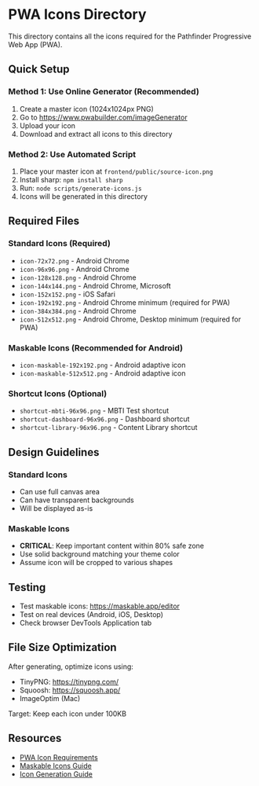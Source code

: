# PWA Icons Directory

This directory contains all the icons required for the Pathfinder Progressive Web App (PWA).

## Quick Setup

### Method 1: Use Online Generator (Recommended)

1. Create a master icon (1024x1024px PNG)
2. Go to https://www.pwabuilder.com/imageGenerator
3. Upload your icon
4. Download and extract all icons to this directory

### Method 2: Use Automated Script

1. Place your master icon at `frontend/public/source-icon.png`
2. Install sharp: `npm install sharp`
3. Run: `node scripts/generate-icons.js`
4. Icons will be generated in this directory

## Required Files

### Standard Icons (Required)
- `icon-72x72.png` - Android Chrome
- `icon-96x96.png` - Android Chrome
- `icon-128x128.png` - Android Chrome
- `icon-144x144.png` - Android Chrome, Microsoft
- `icon-152x152.png` - iOS Safari
- `icon-192x192.png` - Android Chrome minimum (required for PWA)
- `icon-384x384.png` - Android Chrome
- `icon-512x512.png` - Android Chrome, Desktop minimum (required for PWA)

### Maskable Icons (Recommended for Android)
- `icon-maskable-192x192.png` - Android adaptive icon
- `icon-maskable-512x512.png` - Android adaptive icon

### Shortcut Icons (Optional)
- `shortcut-mbti-96x96.png` - MBTI Test shortcut
- `shortcut-dashboard-96x96.png` - Dashboard shortcut
- `shortcut-library-96x96.png` - Content Library shortcut

## Design Guidelines

### Standard Icons
- Can use full canvas area
- Can have transparent backgrounds
- Will be displayed as-is

### Maskable Icons
- **CRITICAL**: Keep important content within 80% safe zone
- Use solid background matching your theme color
- Assume icon will be cropped to various shapes

## Testing

- Test maskable icons: https://maskable.app/editor
- Test on real devices (Android, iOS, Desktop)
- Check browser DevTools Application tab

## File Size Optimization

After generating, optimize icons using:
- TinyPNG: https://tinypng.com/
- Squoosh: https://squoosh.app/
- ImageOptim (Mac)

Target: Keep each icon under 100KB

## Resources

- [PWA Icon Requirements](https://web.dev/add-manifest/)
- [Maskable Icons Guide](https://web.dev/maskable-icon/)
- [Icon Generation Guide](../../docs/PWA_ICONS_GUIDE.md)
